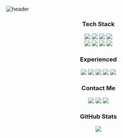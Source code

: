 ![header](https://capsule-render.vercel.app/api?type=waving&color=gradient&customColorList=18&fontColor=ffffff&height=180&section=header&text=Welcome👋%20I'm%20Kyeongjun!&fontSize=30&animation=twinkling)


<div align="center">

### Tech Stack
<img src="https://img.shields.io/badge/Javascript-ffb13b?style=flat&logo=javascript&logoColor=white"/></a>
<img src="https://img.shields.io/badge/React-61DAFB?style=flat&logo=react&logoColor=white"/></a>
<img src="https://img.shields.io/badge/Styled_Components-DB7093?style=flat&logo=styledcomponents&logoColor=white"/></a>
<img src="https://img.shields.io/badge/Tailwind_CSS-06B6D4?style=flat&logo=tailwindcss&logoColor=white"/></a>
<br>
<img src="https://img.shields.io/badge/Zustand-06B6D4?style=flat&&logoColor=white">
<img src="https://img.shields.io/badge/Node.js-339933?style=flat&logo=Node.js&logoColor=white"/></a>
<img src="https://img.shields.io/badge/Express-000000?style=flat&logo=Express&logoColor=white"/></a>
<img src="https://img.shields.io/badge/MongoDB-47A248?style=flat&logo=MongoDB&logoColor=white"/></a>

### Experienced
<img src="https://img.shields.io/badge/React query-FF4154?style=flat&logo=reactquery&logoColor=white">
<img src="https://img.shields.io/badge/Python-000000?style=flat&logo=Python&logoColor=white">
<img src="https://img.shields.io/badge/Vite-646CFF?style=flat&logo=vite&logoColor=white">
<img src="https://img.shields.io/badge/Vitest-6E9F18?style=flat&logo=Vitest&logoColor=white"/></a>
<img src="https://img.shields.io/badge/Github Actions-2088FF?style=flat&logo=githubactions&logoColor=white">
<br />

### Contact Me
<a href="mailto:rhrudwnsgjgo@gmail.com"><img src="https://img.shields.io/badge/Gmail-d14836?style=flat&logo=Gmail&logoColor=white&link=rhrudwnsgjgo@gmail.com"/></a>
<a href="https://www.instagram.com/gae_jjun/"><img src="https://img.shields.io/badge/Instagram-E4405F?style=flat&logo=Instagram&logoColor=white&link=https://www.instagram.com/gae_jjun/"/></a>
<a href="https://www.facebook.com/kyoungjun.ko.5/"><img src="https://img.shields.io/badge/Facebook-blue?style=flat&logo=Facebook&logoColor=white&link=https://www.facebook.com/kyoungjun.ko.5/"/></a>
<br />

### GitHub Stats
<img src="https://github-readme-stats.vercel.app/api?username=kyeongjun-ko&show_icons=true">
</div>